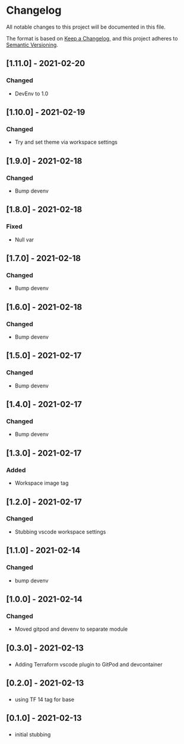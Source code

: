 # Changelog
All notable changes to this project will be documented in this file.

The format is based on [Keep a Changelog](https://keepachangelog.com/en/1.0.0/),
and this project adheres to [Semantic Versioning](https://semver.org/spec/v2.0.0.html).

## [1.11.0] - 2021-02-20
### Changed
- DevEnv to 1.0

## [1.10.0] - 2021-02-19
### Changed
- Try and set theme via workspace settings
## [1.9.0] - 2021-02-18
### Changed
- Bump devenv
## [1.8.0] - 2021-02-18
### Fixed
- Null var
## [1.7.0] - 2021-02-18
### Changed
- Bump devenv
## [1.6.0] - 2021-02-18
### Changed
- Bump devenv
## [1.5.0] - 2021-02-17
### Changed
- Bump devenv

## [1.4.0] - 2021-02-17
### Changed
- Bump devenv

## [1.3.0] - 2021-02-17
### Added
- Workspace image tag

## [1.2.0] - 2021-02-17
### Changed
- Stubbing vscode workspace settings

## [1.1.0] - 2021-02-14
### Changed
- bump devenv

## [1.0.0] - 2021-02-14
### Changed
- Moved gitpod and devenv to separate module
## [0.3.0] - 2021-02-13
###
- Adding Terraform vscode plugin to GitPod and devcontainer
## [0.2.0] - 2021-02-13
###
- using TF 14 tag for base

## [0.1.0] - 2021-02-13
###
- initial stubbing
